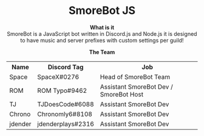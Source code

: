 <html>
<div align="center">
<h1>SmoreBot JS</h1>

<b> What is it </b><br>
SmoreBot is a JavaScript bot written in Discord.js and Node.js it is designed to have music and server prefixes with custom settings per guild!

<b>The Team</b>
 <table style="width:100%">
  <tr>
    <th>Name</th>
    <th>Discord Tag</th>
    <th>Job</th>
  </tr>
  <tr>
    <td>Space</td>
    <td>SpaceX#0276</td>
    <td>Head of SmoreBot Team</td>
  </tr>
  <tr>
    <td>ROM</td>
    <td>ROM Typo#9462</td>
    <td>Assistant SmoreBot Dev / SmoreBot Host</td>
  </tr>
  <tr>
    <td>TJ</td>
    <td>TJDoesCode#6088</td>
    <td>Assistant SmoreBot Dev</td>
  </tr>
  <tr>
    <td>Chrono</td>
    <td>Chronomly6#8108</td>
    <td>Assistant SmoreBot Dev</td>
  </tr>
  <tr>
    <td>jdender</td>
    <td>jdenderplays#2316</td>
    <td>Assistant SmoreBot Dev</td>
  </tr>
</table> 
</div>
</html>
